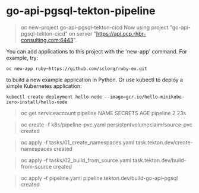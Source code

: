 # go-api-pgsql-tekton-pipeline


> oc new-project go-api-pgsql-tekton-cicd
Now using project "go-api-pgsql-tekton-cicd" on server "https://api.ocp.rhbr-consulting.com:6443".

You can add applications to this project with the 'new-app' command. For example, try:

    oc new-app ruby~https://github.com/sclorg/ruby-ex.git

to build a new example application in Python. Or use kubectl to deploy a simple Kubernetes application:

    kubectl create deployment hello-node --image=gcr.io/hello-minikube-zero-install/hello-node

>  oc get serviceaccount pipeline
NAME       SECRETS   AGE
pipeline   2         23s

> oc create -f k8s/pipeline-pvc.yaml
persistentvolumeclaim/source-pvc created

> oc apply -f tasks/01_create_namespaces.yaml
task.tekton.dev/create-namespaces created

> oc apply -f tasks/02_build_from_source.yaml
task.tekton.dev/build-from-source created

> oc apply -f pipeline.yaml
pipeline.tekton.dev/build-go-api-pgsql created

